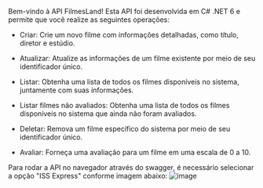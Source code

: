 Bem-vindo à API FilmesLand! Esta API foi desenvolvida em C# .NET 6 e permite que você realize as seguintes operações:

- Criar: Crie um novo filme com informações detalhadas, como título, diretor e estúdio.

- Atualizar: Atualize as informações de um filme existente por meio de seu identificador único.

- Listar: Obtenha uma lista de todos os filmes disponíveis no sistema, juntamente com suas informações.

- Listar filmes não avaliados: Obtenha uma lista de todos os filmes disponíveis no sistema que ainda não foram avaliados.

- Deletar: Remova um filme específico do sistema por meio de seu identificador único.

- Avaliar: Forneça uma avaliação para um filme em uma escala de 0 a 10.

Para rodar a API no navegador através do swagger, é necessário selecionar a opção "ISS Express" conforme imagem abaixo:
![image](https://github.com/MauricioEscouto/filmesLand-api/assets/103608018/ba292f06-fe15-4e07-af9c-49eea810917f)


